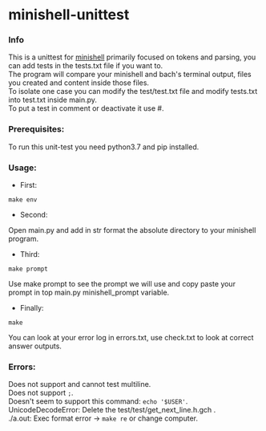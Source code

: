 # minishell-unittest

### Info
 This is a unittest for [minishell](https://github.com/artainmo/minishell) primarily focused on tokens and parsing, you can add tests in the tests.txt file if you want to.<br>
 The program will compare your minishell and bach's terminal output, files you created and content inside those files.<br>
 To isolate one case you can modify the test/test.txt file and modify tests.txt into test.txt inside main.py.<br>
 To put a test in comment or deactivate it use #.

### Prerequisites:
  To run this unit-test you need python3.7 and pip installed.

### Usage:
  * First:
  ```
  make env
  ```
  * Second:
  
  Open main.py and add in str format the absolute directory to your minishell program.
  
  * Third:
  ```
  make prompt
  ```
  Use make prompt to see the prompt we will use and copy paste your prompt in top main.py minishell_prompt variable.
  
  * Finally:
  ```
  make
  ```
  You can look at your error log in errors.txt, use check.txt to look at correct answer outputs.


### Errors:
  Does not support and cannot test multiline.<br>
  Does not support `;`.<br>
  Doesn't seem to support this command: `echo '$USER'`.<br>
  UnicodeDecodeError: Delete the test/test/get_next_line.h.gch .<br>
  ./a.out: Exec format error -> `make re` or change computer.
